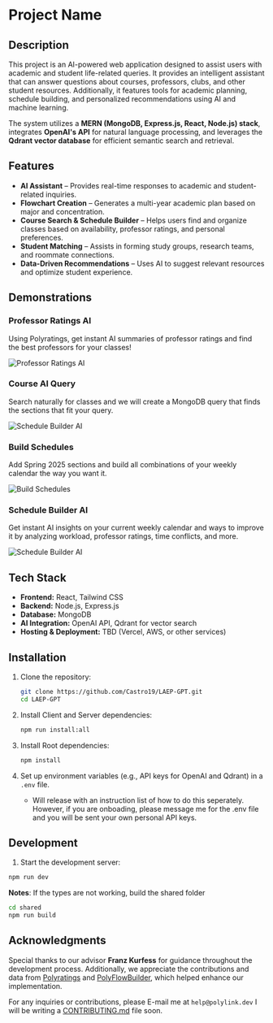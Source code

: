 # Project Name

## Description

This project is an AI-powered web application designed to assist users with academic and student life-related queries. It provides an intelligent assistant that can answer questions about courses, professors, clubs, and other student resources. Additionally, it features tools for academic planning, schedule building, and personalized recommendations using AI and machine learning.

The system utilizes a **MERN (MongoDB, Express.js, React, Node.js) stack**, integrates **OpenAI's API** for natural language processing, and leverages the **Qdrant vector database** for efficient semantic search and retrieval.

## Features

- **AI Assistant** – Provides real-time responses to academic and student-related inquiries.
- **Flowchart Creation** – Generates a multi-year academic plan based on major and concentration.
- **Course Search & Schedule Builder** – Helps users find and organize classes based on availability, professor ratings, and personal preferences.
- **Student Matching** – Assists in forming study groups, research teams, and roommate connections.
- **Data-Driven Recommendations** – Uses AI to suggest relevant resources and optimize student experience.

## Demonstrations

### Professor Ratings AI

Using Polyratings, get instant AI summaries of professor ratings and find the best professors for your classes!

![Professor Ratings AI](https://media0.giphy.com/media/v1.Y2lkPTc5MGI3NjExaTV3NGd2NzR4bHphYWQ1MHM4emMyb3dsaHV2dTJ2bXN1cXIwanV2biZlcD12MV9pbnRlcm5hbF9naWZfYnlfaWQmY3Q9Zw/SFSTMMjn0Mx7NCuzWu/giphy.gif)

### Course AI Query

Search naturally for classes and we will create a MongoDB query that finds the sections that fit your query.

![Schedule Builder AI](https://media0.giphy.com/media/v1.Y2lkPTc5MGI3NjExeDRveWdxZDg1anNheTJ5ejk3aWZpZzFscmIwZjY0ZnRnYWdsaGc3diZlcD12MV9pbnRlcm5hbF9naWZfYnlfaWQmY3Q9Zw/GevViQDkax5TKTgRUc/giphy.gif)

### Build Schedules

Add Spring 2025 sections and build all combinations of your weekly calendar the way you want it.

![Build Schedules](https://media4.giphy.com/media/v1.Y2lkPTc5MGI3NjExYWRvYmdjOGdpanF2cXE0NnMyOXB1OHZ0eXNmY3BkYXA4cTExMmRjbCZlcD12MV9pbnRlcm5hbF9naWZfYnlfaWQmY3Q9Zw/PqUQ3Qbfeb6ZRjU4zn/giphy.gif)

### Schedule Builder AI

Get instant AI insights on your current weekly calendar and ways to improve it by analyzing workload, professor ratings, time conflicts, and more.

![Schedule Builder AI](https://media3.giphy.com/media/v1.Y2lkPTc5MGI3NjExdTFlOTY5ZTA3MmJsY29uaThocmVkdHV2NGZpNmxwYzNrZmw2cjl4eCZlcD12MV9pbnRlcm5hbF9naWZfYnlfaWQmY3Q9Zw/1oDkNJu0oehVTAubbo/giphy.gif)

## Tech Stack

- **Frontend:** React, Tailwind CSS
- **Backend:** Node.js, Express.js
- **Database:** MongoDB
- **AI Integration:** OpenAI API, Qdrant for vector search
- **Hosting & Deployment:** TBD (Vercel, AWS, or other services)

## Installation

1. Clone the repository:

   ```sh
   git clone https://github.com/Castro19/LAEP-GPT.git
   cd LAEP-GPT
   ```

2. Install Client and Server dependencies:
   ```sh
   npm run install:all
   ```
3. Install Root dependencies:
   ```sh
   npm install
   ```
4. Set up environment variables (e.g., API keys for OpenAI and Qdrant) in a `.env` file.

   - Will release with an instruction list of how to do this seperately. However, if you are onboading, please message me for the .env file and you will be sent your own personal API keys.

## Development

1. Start the development server:

```sh
npm run dev
```

**Notes**: If the types are not working, build the shared folder

```sh
cd shared
npm run build
```

## Acknowledgments

Special thanks to our advisor **Franz Kurfess** for guidance throughout the development process. Additionally, we appreciate the contributions and data from [Polyratings](https://polyratings.dev/) and [PolyFlowBuilder](https://polyflowbuilder.io/), which helped enhance our implementation.

For any inquiries or contributions, please E-mail me at `help@polylink.dev`
I will be writing a [CONTRIBUTING.md](CONTRIBUTING.md) file soon.
